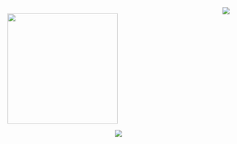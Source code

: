 <img align="right" src="https://visitor-badge.laobi.icu/badge?page_id=666exothicc.666exothicc" />

<p align="left">
  <img width="250" src="https://media.giphy.com/media/v1.Y2lkPTc5MGI3NjExYjNlYWRuc25yc2tnOXdsb2g0cDNseGRwenkzMTI3dWEzZjV2cXhlcCZlcD12MV9pbnRlcm5hbF9naWZfYnlfaWQmY3Q9cw/wAyLMQHWdkYAAO2RSd/giphy.gif">
</p>


<p align="center">
<a href= "@666exothicc><img src="https://icons8.com/icon/QRKcMdlbi1ag/esc"/></a>
<a href= "https://discordapp.com/users/508928052236124160/"><img src="https://icons8.com/icon/jo0tWg8hu8nx/discord"/></a>
</p>

<!--
**666exothicc/666exothicc** is a ✨ _special_ ✨ repository because its `README.md` (this file) appears on your GitHub profile.

Here are some ideas to get you started:

- 🔭 I’m currently working on ...
- 🌱 I’m currently learning ...
- 👯 I’m looking to collaborate on ...
- 🤔 I’m looking for help with ...
- 💬 Ask me about ...
- 📫 How to reach me: ...
- 😄 Pronouns: ...
- ⚡ Fun fact: ...
-->

